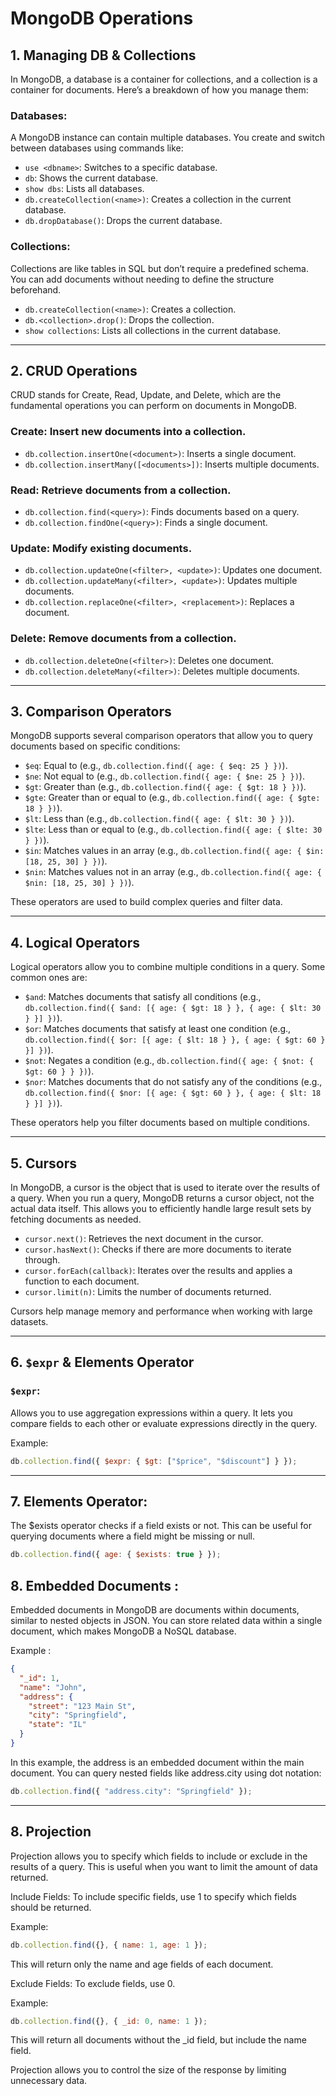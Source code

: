 # MongoDB Operations

## 1. Managing DB & Collections

In MongoDB, a database is a container for collections, and a collection is a container for documents. Here’s a breakdown of how you manage them:

### Databases:

A MongoDB instance can contain multiple databases. You create and switch between databases using commands like:

- `use <dbname>`: Switches to a specific database.
- `db`: Shows the current database.
- `show dbs`: Lists all databases.
- `db.createCollection(<name>)`: Creates a collection in the current database.
- `db.dropDatabase()`: Drops the current database.

### Collections:

Collections are like tables in SQL but don’t require a predefined schema. You can add documents without needing to define the structure beforehand.

- `db.createCollection(<name>)`: Creates a collection.
- `db.<collection>.drop()`: Drops the collection.
- `show collections`: Lists all collections in the current database.

---

## 2. CRUD Operations

CRUD stands for Create, Read, Update, and Delete, which are the fundamental operations you can perform on documents in MongoDB.

### Create: Insert new documents into a collection.

- `db.collection.insertOne(<document>)`: Inserts a single document.
- `db.collection.insertMany([<documents>])`: Inserts multiple documents.

### Read: Retrieve documents from a collection.

- `db.collection.find(<query>)`: Finds documents based on a query.
- `db.collection.findOne(<query>)`: Finds a single document.

### Update: Modify existing documents.

- `db.collection.updateOne(<filter>, <update>)`: Updates one document.
- `db.collection.updateMany(<filter>, <update>)`: Updates multiple documents.
- `db.collection.replaceOne(<filter>, <replacement>)`: Replaces a document.

### Delete: Remove documents from a collection.

- `db.collection.deleteOne(<filter>)`: Deletes one document.
- `db.collection.deleteMany(<filter>)`: Deletes multiple documents.

---

## 3. Comparison Operators

MongoDB supports several comparison operators that allow you to query documents based on specific conditions:

- `$eq`: Equal to (e.g., `db.collection.find({ age: { $eq: 25 } })`).
- `$ne`: Not equal to (e.g., `db.collection.find({ age: { $ne: 25 } })`).
- `$gt`: Greater than (e.g., `db.collection.find({ age: { $gt: 18 } })`).
- `$gte`: Greater than or equal to (e.g., `db.collection.find({ age: { $gte: 18 } })`).
- `$lt`: Less than (e.g., `db.collection.find({ age: { $lt: 30 } })`).
- `$lte`: Less than or equal to (e.g., `db.collection.find({ age: { $lte: 30 } })`).
- `$in`: Matches values in an array (e.g., `db.collection.find({ age: { $in: [18, 25, 30] } })`).
- `$nin`: Matches values not in an array (e.g., `db.collection.find({ age: { $nin: [18, 25, 30] } })`).

These operators are used to build complex queries and filter data.

---

## 4. Logical Operators

Logical operators allow you to combine multiple conditions in a query. Some common ones are:

- `$and`: Matches documents that satisfy all conditions (e.g., `db.collection.find({ $and: [{ age: { $gt: 18 } }, { age: { $lt: 30 } }] })`).
- `$or`: Matches documents that satisfy at least one condition (e.g., `db.collection.find({ $or: [{ age: { $lt: 18 } }, { age: { $gt: 60 } }] })`).
- `$not`: Negates a condition (e.g., `db.collection.find({ age: { $not: { $gt: 60 } } })`).
- `$nor`: Matches documents that do not satisfy any of the conditions (e.g., `db.collection.find({ $nor: [{ age: { $gt: 60 } }, { age: { $lt: 18 } }] })`).

These operators help you filter documents based on multiple conditions.

---

## 5. Cursors

In MongoDB, a cursor is the object that is used to iterate over the results of a query. When you run a query, MongoDB returns a cursor object, not the actual data itself. This allows you to efficiently handle large result sets by fetching documents as needed.

- `cursor.next()`: Retrieves the next document in the cursor.
- `cursor.hasNext()`: Checks if there are more documents to iterate through.
- `cursor.forEach(callback)`: Iterates over the results and applies a function to each document.
- `cursor.limit(n)`: Limits the number of documents returned.

Cursors help manage memory and performance when working with large datasets.

---

## 6. `$expr` & Elements Operator

### `$expr`:

Allows you to use aggregation expressions within a query. It lets you compare fields to each other or evaluate expressions directly in the query.

Example:

```javascript
db.collection.find({ $expr: { $gt: ["$price", "$discount"] } });
```

---

## 7. Elements Operator:

The $exists operator checks if a field exists or not. This can be useful for querying documents where a field might be missing or null.

```js
db.collection.find({ age: { $exists: true } });
```

## 8. Embedded Documents :

Embedded documents in MongoDB are documents within documents, similar to nested objects in JSON. You can store related data within a single document, which makes MongoDB a NoSQL database.

Example :

```json
{
  "_id": 1,
  "name": "John",
  "address": {
    "street": "123 Main St",
    "city": "Springfield",
    "state": "IL"
  }
}
```

In this example, the address is an embedded document within the main document. You can query nested fields like address.city using dot notation:

```js
db.collection.find({ "address.city": "Springfield" });
```

---

## 8. Projection

Projection allows you to specify which fields to include or exclude in the results of a query. This is useful when you want to limit the amount of data returned.

Include Fields:
To include specific fields, use 1 to specify which fields should be returned.

Example:

```js
db.collection.find({}, { name: 1, age: 1 });
```

This will return only the name and age fields of each document.

Exclude Fields:
To exclude fields, use 0.

Example:

```js
db.collection.find({}, { _id: 0, name: 1 });
```

This will return all documents without the \_id field, but include the name field.

Projection allows you to control the size of the response by limiting unnecessary data.
